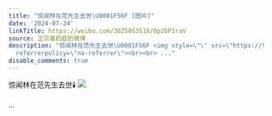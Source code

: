 ```yaml
---
title: "惊闻林在范先生去世\U0001F56F️ [图片]"
date: '2024-07-24'
linkTitle: https://weibo.com/3825863518/Op26P1raV
source: 正宗毒奶菇的微博
description: "惊闻林在范先生去世\U0001F56F️ <img style=\"\" src=\"https://tvax1.sinaimg.cn/large/e40a0b5egy1hrz3du0ttsj20hs0bw44y.jpg\"
  referrerpolicy=\"no-referrer\"><br><br> ..."
disable_comments: true
---
```

惊闻林在范先生去世🕯️ <img style="" src="https://tvax1.sinaimg.cn/large/e40a0b5egy1hrz3du0ttsj20hs0bw44y.jpg" referrerpolicy="no-referrer"><br><br> ...